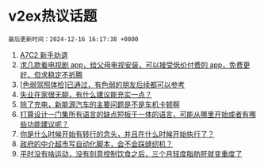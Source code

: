 # v2ex热议话题

`最后更新时间：2024-12-16 16:17:38 +0800`

1. [A7C2 新手劝退](https://www.v2ex.com/t/1097730)
1. [求几款看电视剧 app，给父母电视安装，可以接受低价付费的 app，免费更好，但求稳定不折腾](https://www.v2ex.com/t/1097788)
1. [[色弱驾照体检]已通过，有色弱的朋友后续都可以参考](https://www.v2ex.com/t/1097760)
1. [失业在家很无聊，有什么建议能充实一点？](https://www.v2ex.com/t/1097820)
1. [除了充电，新能源汽车的主要问题是不是车机卡顿啊](https://www.v2ex.com/t/1097804)
1. [打算设计一门集所有语言的缺点短板于一体的语言，可能从哪里开始或者有哪些功能建议呢？](https://www.v2ex.com/t/1097722)
1. [你是什么时候开始有转行的念头，并且在什么时候开始执行了？](https://www.v2ex.com/t/1097759)
1. [政府的中介超市写自动化脚本，会不会踩缝纫机？](https://www.v2ex.com/t/1097773)
1. [平时没有啥运动，没有刻意控制饮食之后，三个月轻度脂肪肝就变重度了](https://www.v2ex.com/t/1097768)

